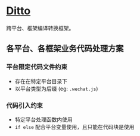 # [Ditto](https://dittojs.github.io/documents/)

跨平台、框架编译转换框架。

## 各平台、各框架业务代码处理方案

### 平台限定代码文件约束

* 存在在特定平台目录下
* 以平台类型为后缀 (eg: `.wechat.js`)

### 代码引入约束

* 特定平台处理函数内使用
* `if else` 配合平台变量使用，且只能在代码块是使用
